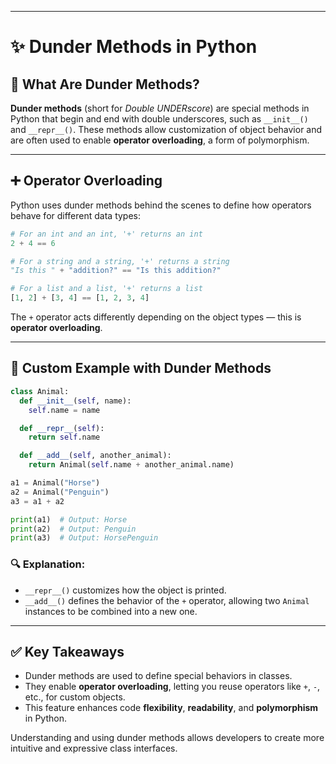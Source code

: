 
---

# ✨ Dunder Methods in Python

## 🧠 What Are Dunder Methods?

**Dunder methods** (short for *Double UNDERscore*) are special methods in Python that begin and end with double underscores, such as `__init__()` and `__repr__()`. These methods allow customization of object behavior and are often used to enable **operator overloading**, a form of polymorphism.

---

## ➕ Operator Overloading

Python uses dunder methods behind the scenes to define how operators behave for different data types:

```python
# For an int and an int, '+' returns an int
2 + 4 == 6

# For a string and a string, '+' returns a string
"Is this " + "addition?" == "Is this addition?"

# For a list and a list, '+' returns a list
[1, 2] + [3, 4] == [1, 2, 3, 4]

```

The `+` operator acts differently depending on the object types — this is **operator overloading**.

---

## 🧪 Custom Example with Dunder Methods

```python
class Animal:
  def __init__(self, name):
    self.name = name

  def __repr__(self):
    return self.name

  def __add__(self, another_animal):
    return Animal(self.name + another_animal.name)

a1 = Animal("Horse")
a2 = Animal("Penguin")
a3 = a1 + a2

print(a1)  # Output: Horse
print(a2)  # Output: Penguin
print(a3)  # Output: HorsePenguin
```

### 🔍 Explanation:
- `__repr__()` customizes how the object is printed.
- `__add__()` defines the behavior of the `+` operator, allowing two `Animal` instances to be combined into a new one.

---

## ✅ Key Takeaways

- Dunder methods are used to define special behaviors in classes.
- They enable **operator overloading**, letting you reuse operators like `+`, `-`, etc., for custom objects.
- This feature enhances code **flexibility**, **readability**, and **polymorphism** in Python.

Understanding and using dunder methods allows developers to create more intuitive and expressive class interfaces.
